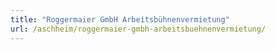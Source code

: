 ```yaml
---
title: "Roggermaier GmbH Arbeitsbühnenvermietung"
url: /aschheim/roggermaier-gmbh-arbeitsbuehnenvermietung/
---
```

